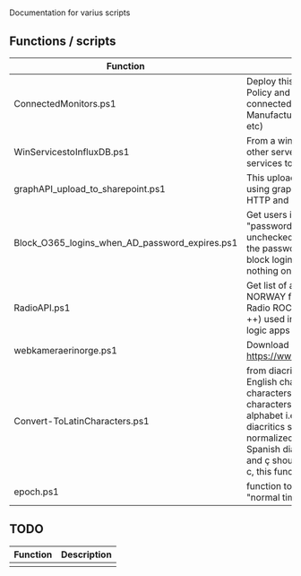 # 
Documentation for varius scripts


## Functions / scripts 

|   Function  |  Description  |
| ------------- | ------------- |
| ConnectedMonitors.ps1  | Deploy this script with SCCM / Group Policy and create a report of connected monitors ( SerialNumber, Manufacturer,WeekOfManufacture etc)  |
| WinServicestoInfluxDB.ps1  | From a windows server that can reach other server, push status of windows services to influxDB |
| graphAPI_upload_to_sharepoint.ps1 | This upload file to SharePoint Online using graphAPI, this works 100% with HTTP and is cross platform on PS7 | 
| Block_O365_logins_when_AD_password_expires.ps1 | Get users in AD that have the "password never expires" checkbox unchecked, and then check if it has the password expired. If it is expired, block login on office365, if not, do nothing on-prem AD | 
| RadioAPI.ps1 | Get list of all currently played music in NORWAY from Bauer media group ( Radio ROCK / KISS / RADIO NORGE ++) used in Azure automation and logic apps |
| webkameraerinorge.ps1 | Download pictures from https://www.webkameraerinorge.com/| 
| Convert-ToLatinCharacters.ps1 | from diacritics characters to standard English characters. Diacritic characters are extended or accented characters to the modern latin basic alphabet i.e. A-Z. Scandinavian diacritics such as å,ä and ö should in normalized form become a, a and o. Spanish diacritics should such as ó, ñ and ç should be normalized to o, n and c, this function does that | 
| epoch.ps1 | function to convert Unix timestamp to "normal time. i.e: "1623175200000" | epoch -Ms" gives DateTime      : 08/06/2021 18:00:00





## TODO 

|   Function  |  Description  |
| ------------- | ------------- |
|  |   |

